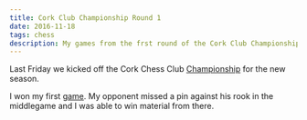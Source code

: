 ```yaml
---
title: Cork Club Championship Round 1
date: 2016-11-18
tags: chess
description: My games from the frst round of the Cork Club Championship for the 2016-2017 season
---
```


Last Friday we kicked off the Cork Chess Club [Championship](http://corkchess.com/club-championship/draw/) for the new season. 

I won my first [game](http://www.gerardcondon.com/chess/cork-club-championship-2016-2017/condon-gerard-814-1.html). My opponent missed a pin against his rook in the middlegame and I was able to win material from there.
